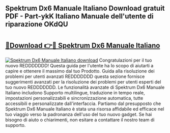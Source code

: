## Spektrum Dx6 Manuale Italiano Download gratuit PDF - Part-ykK Italiano Manuale dell'utente di riparazione OKdQU

# <h2><a href="http://dfalmo.blite.top/?on=Spektrum+Dx6+Manuale+Italiano">🔗Download 👉🔴 Spektrum Dx6 Manuale Italiano</a></h2>

[![Spektrum Dx6 Manuale Italiano download](https://i.imgur.com/lujVjoI.png)](http://dfalmo.blite.top/?on=Spektrum+Dx6+Manuale+Italiano)
Congratulazioni per il tuo nuovo REDDDDDDD! Questa guida per l'utente ha lo scopo di aiutarti a capire e ottenere il massimo dal tuo Prodotto. Guida alla risoluzione dei problemi per utenti avanzati REDDDDDDD questa sezione fornisce suggerimenti avanzati per la risoluzione dei problemi per utenti esperti del tuo nuovo REDDDDDDD. Le funzionalità avanzate di Spektrum Dx6 Manuale Italiano includono Supporto multilingue, traduzione in tempo reale, impostazioni personalizzabili e sincronizzazione automatica, tutte accessibili e personalizzate dall'interfaccia. Partiamo dal presupposto che Spektrum Dx6 Manuale Italiano è stata una risorsa affidabile ed efficace nel tuo viaggio verso la padronanza dell'uso del tuo nuovo gadget. Se hai bisogno di aiuto o chiarimenti, non esitare a contattare il nostro team di supporto.
